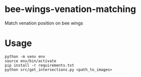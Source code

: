 # bee-wings-venation-matching
Match venation position on bee wings

# Usage
```shell
python -m venv env
source env/bin/activate
pip install -r requirements.txt
python src/get_intersections.py <path_to_images>
```
